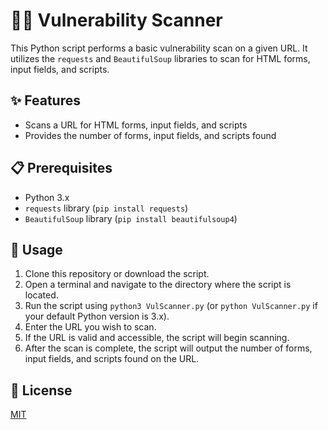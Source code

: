 # 🕵️‍♂️ Vulnerability Scanner

This Python script performs a basic vulnerability scan on a given URL. It utilizes the `requests` and `BeautifulSoup` libraries to scan for HTML forms, input fields, and scripts.

## ✨ Features

- Scans a URL for HTML forms, input fields, and scripts
- Provides the number of forms, input fields, and scripts found

## 📋 Prerequisites

- Python 3.x
- `requests` library (`pip install requests`)
- `BeautifulSoup` library (`pip install beautifulsoup4`)

## 🚀 Usage

1. Clone this repository or download the script.
2. Open a terminal and navigate to the directory where the script is located.
3. Run the script using `python3 VulScanner.py` (or `python VulScanner.py` if your default Python version is 3.x).
4. Enter the URL you wish to scan.
5. If the URL is valid and accessible, the script will begin scanning.
6. After the scan is complete, the script will output the number of forms, input fields, and scripts found on the URL.

## 📄 License

[MIT](https://choosealicense.com/licenses/mit/)
